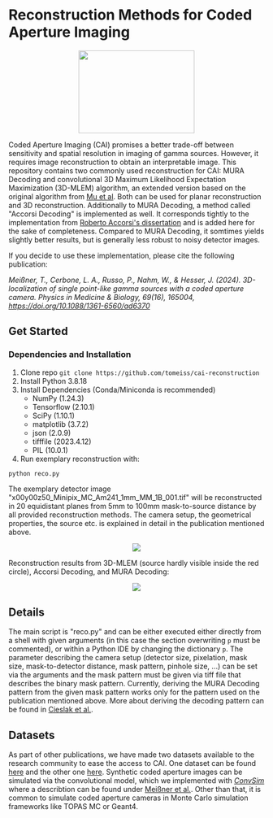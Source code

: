 # Reconstruction Methods for Coded Aperture Imaging
<p align="center">
  <img width="228" height="163" src="https://github.com/user-attachments/assets/246cfac4-4e01-44c5-b362-985a750dd923">
</p>

Coded Aperture Imaging (CAI) promises a better trade-off between sensitivity and spatial resolution in imaging of gamma sources. However, it requires image reconstruction to obtain an interpretable image.
This repository contains two commonly used reconstruction for CAI: MURA Decoding and convolutional 3D Maximum Likelihood Expectation Maximization (3D-MLEM) algorithm, an extended version based on the original algorithm from [Mu et al](https://ieeexplore.ieee.org/document/1637528). Both can be used for planar reconstruction and 3D reconstruction.
Additionally to MURA Decoding, a method called "Accorsi Decoding" is implemented as well. It corresponds tightly to the implementation from [Roberto Accorsi's dissertation](http://hdl.handle.net/1721.1/8684) and is added here for the sake of completeness. Compared to MURA Decoding, it somtimes yields slightly better results, but is generally less robust to noisy detector images.

If you decide to use these implementation, please cite the following publication:

*Meißner, T., Cerbone, L. A., Russo, P., Nahm, W., & Hesser, J. (2024). 3D-localization of single point-like gamma sources with a coded aperture camera. Physics in Medicine & Biology, 69(16), 165004, https://doi.org/10.1088/1361-6560/ad6370*


## Get Started
### Dependencies and Installation
1. Clone repo ```git clone https://github.com/tomeiss/cai-reconstruction```
2. Install Python 3.8.18
3. Install Dependencies (Conda/Miniconda is recommended)
    - NumPy (1.24.3)
    - Tensorflow (2.10.1)
    - SciPy (1.10.1)
    - matplotlib (3.7.2)
    - json (2.0.9)
    - tifffile (2023.4.12)
    - PIL (10.0.1) 
4. Run exemplary reconstruction with:
```
python reco.py
```
The exemplary detector image "x00y00z50_Minipix_MC_Am241_1mm_MM_1B_001.tif" will be reconstructed in 20 equidistant planes from 5mm to 100mm mask-to-source distance by all provided reconstruction methods. The camera setup, the geometrical properties, the source etc. is explained in detail in the publication mentioned above.
<p align="center">
  <img src="https://github.com/user-attachments/assets/1f6a1cdf-3a70-4a58-a1a6-c562680ed851">
</p>

Reconstruction results from 3D-MLEM (source hardly visible inside the red circle), Accorsi Decoding, and MURA Decoding:
<p align="center">
  <img src="https://github.com/user-attachments/assets/292ed313-c21e-4f38-ba97-53c37f8c2b8d">
</p>



## Details
The main script is "reco.py" and can be either executed either directly from a shell with given arguments (in this case the section overwriting ```p``` must be commented), or within a Python IDE by changing the dictionary ```p```. The parameter describing the camera setup (detector size, pixelation, mask size, mask-to-detector distance, mask pattern, pinhole size, ...) can be set via the arguments and the mask pattern must be given via tiff file that describes the binary mask pattern. Currently, deriving the MURA Decoding pattern from the given mask pattern works only for the pattern used on the publication mentioned above. More about deriving the decoding pattern can be found in [Cieslak et al.](https://doi.org/10.1016/j.radmeas.2016.08.002).

## Datasets
As part of other publications, we have made two datasets available to the research community to ease the access to CAI. One dataset can be found [here](https://github.com/tomeiss/assessment_of_axial_resolution_in_CAI) and the other one [here](https://github.com/tomeiss/3d_localization_with_cai).
Synthetic coded aperture images can be simulated via the convolutional model, which we implemented with [*ConvSim*](https://github.com/tomeiss/convsim) where a describtion can be found under [Meißner et al.](https://doi.org/10.1117/12.2670883).
Other than that, it is common to simulate coded aperture cameras in Monte Carlo simulation frameworks like TOPAS MC or Geant4. 
